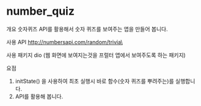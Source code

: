 # number_quiz

개요
숫자퀴즈 API를 활용해서
숫자 퀴즈를 보여주는 앱을 만들어 봅니다.

사용 API
http://numbersapi.com/random/trivia\

사용 패키지
dio
(웹 화면에 보여지는것을 프럴터 앱에서 보여주도록 하는 패키지)


요점
1. initState() 을 사용하여 최초 실행시 바로 함수(숫자 퀴즈를 뿌려주는)를 실행합니다.
2. API를 활용해 봅니다.
